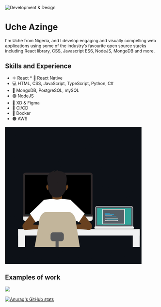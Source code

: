 ![Development & Design](https://tutoring-app.s3.us-east-2.amazonaws.com/GithubBanner.jpg)

# Uche Azinge

I'm Uche from Nigeria, and I develop engaging and visually compelling web applications using some of the industry’s favourite open source stacks including React library, CSS, Javascript ES6, NodeJS, MongoDB and more.

## Skills and Experience

* ⚛ React * 📱 React Native
* 💻 HTML, CSS, JavaScript, TypeScript, Python, C#
* 🌱 MongoDB, PostgreSQL, mySQL
* 🟢 NodeJS
* 🎨 XD & Figma
* 🚄 CI/CD
* 🐳 Docker
* 🟠 AWS
<img src="https://github.com/uchikuch/uchikuch/blob/main/programmer.gif" width="450" />



## Examples of work
<img src="https://github.com/uchikuch/uchikuch/blob/main/topsettutoring.gif" width="250" />

[![Anurag's GitHub stats](https://github-readme-stats.vercel.app/api?username=uchikuch)](https://github.com/anuraghazra/github-readme-stats)
